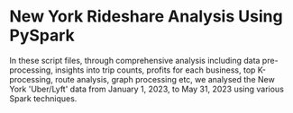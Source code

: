 # New York Rideshare Analysis Using PySpark
In these script files, through comprehensive analysis including data pre-processing, insights into trip counts, profits for each business, top K-processing, route analysis, graph processing etc, we analysed the New York 'Uber/Lyft' data from January 1, 2023, to May 31, 2023 using various Spark techniques.
